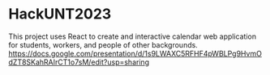 # HackUNT2023

This project uses React to create and interactive calendar web application for students, workers, and people of other backgrounds. 
https://docs.google.com/presentation/d/1s9LWAXC5RFHF4pWBLPg9HvmOdZT8SKahRAIrCT1o7sM/edit?usp=sharing
